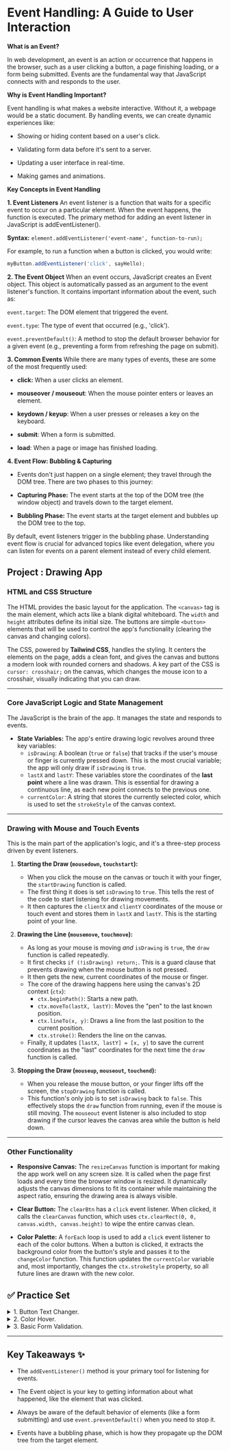 # Event Handling: A Guide to User Interaction

**What is an Event?**

In web development, an event is an action or occurrence that happens in the browser, such as a user clicking a button, a page finishing loading, or a form being submitted. Events are the fundamental way that JavaScript connects with and responds to the user.


**Why is Event Handling Important?**

Event handling is what makes a website interactive. Without it, a webpage would be a static document. By handling events, we can create dynamic experiences like:

- Showing or hiding content based on a user's click.

- Validating form data before it's sent to a server.

- Updating a user interface in real-time.

- Making games and animations.

**Key Concepts in Event Handling**

**1. Event Listeners**
An event listener is a function that waits for a specific event to occur on a particular element. When the event happens, the function is executed. The primary method for adding an event listener in JavaScript is addEventListener().

**Syntax:** `element.addEventListener('event-name', function-to-run);`

For example, to run a function when a button is clicked, you would write:
```js
myButton.addEventListener('click', sayHello);
```
**2. The Event Object**
When an event occurs, JavaScript creates an Event object. This object is automatically passed as an argument to the event listener's function. It contains important information about the event, such as:

`event.target`: The DOM element that triggered the event.

`event.type`: The type of event that occurred (e.g., 'click').

`event.preventDefault()`: A method to stop the default browser behavior for a given event (e.g., preventing a form from refreshing the page on submit).

**3. Common Events**
While there are many types of events, these are some of the most frequently used:

- **click:** When a user clicks an element.

- **mouseover / mouseout**: When the mouse pointer enters or leaves an element.

- **keydown / keyup**: When a user presses or releases a key on the keyboard.

- **submit**: When a form is submitted.

- **load**: When a page or image has finished loading.

**4. Event Flow: Bubbling & Capturing**

- Events don't just happen on a single element; they travel through the DOM tree. There are two phases to this journey:

- **Capturing Phase:** The event starts at the top of the DOM tree (the window object) and travels down to the target element.

- **Bubbling Phase:** The event starts at the target element and bubbles up the DOM tree to the top.

By default, event listeners trigger in the bubbling phase. Understanding event flow is crucial for advanced topics like event delegation, where you can listen for events on a parent element instead of every child element.
##  Project : Drawing App


### HTML and CSS Structure

The HTML provides the basic layout for the application. The `<canvas>` tag is the main element, which acts like a blank digital whiteboard. The `width` and `height` attributes define its initial size. The buttons are simple `<button>` elements that will be used to control the app's functionality (clearing the canvas and changing colors).

The CSS, powered by **Tailwind CSS**, handles the styling. It centers the elements on the page, adds a clean font, and gives the canvas and buttons a modern look with rounded corners and shadows. A key part of the CSS is `cursor: crosshair;` on the canvas, which changes the mouse icon to a crosshair, visually indicating that you can draw.

***

### Core JavaScript Logic and State Management

The JavaScript is the brain of the app. It manages the state and responds to events.

* **State Variables:** The app's entire drawing logic revolves around three key variables:
    * `isDrawing`: A boolean (`true` or `false`) that tracks if the user's mouse or finger is currently pressed down. This is the most crucial variable; the app will only draw if `isDrawing` is `true`.
    * `lastX` and `lastY`: These variables store the coordinates of the **last point** where a line was drawn. This is essential for drawing a continuous line, as each new point connects to the previous one.
    * `currentColor`: A string that stores the currently selected color, which is used to set the `strokeStyle` of the canvas context.

***

### Drawing with Mouse and Touch Events

This is the main part of the application's logic, and it's a three-step process driven by event listeners.

1.  **Starting the Draw (`mousedown`, `touchstart`):**
    * When you click the mouse on the canvas or touch it with your finger, the `startDrawing` function is called.
    * The first thing it does is set `isDrawing` to `true`. This tells the rest of the code to start listening for drawing movements.
    * It then captures the `clientX` and `clientY` coordinates of the mouse or touch event and stores them in `lastX` and `lastY`. This is the starting point of your line.

2.  **Drawing the Line (`mousemove`, `touchmove`):**
    * As long as your mouse is moving *and* `isDrawing` is `true`, the `draw` function is called repeatedly.
    * It first checks `if (!isDrawing) return;`. This is a guard clause that prevents drawing when the mouse button is not pressed.
    * It then gets the new, current coordinates of the mouse or finger.
    * The core of the drawing happens here using the canvas's 2D context (`ctx`):
        * `ctx.beginPath()`: Starts a new path.
        * `ctx.moveTo(lastX, lastY)`: Moves the "pen" to the last known position.
        * `ctx.lineTo(x, y)`: Draws a line from the last position to the current position.
        * `ctx.stroke()`: Renders the line on the canvas.
    * Finally, it updates `[lastX, lastY] = [x, y]` to save the current coordinates as the "last" coordinates for the next time the `draw` function is called.

3.  **Stopping the Draw (`mouseup`, `mouseout`, `touchend`):**
    * When you release the mouse button, or your finger lifts off the screen, the `stopDrawing` function is called.
    * This function's only job is to set `isDrawing` back to `false`. This effectively stops the `draw` function from running, even if the mouse is still moving. The `mouseout` event listener is also included to stop drawing if the cursor leaves the canvas area while the button is held down.

***

### Other Functionality

* **Responsive Canvas:** The `resizeCanvas` function is important for making the app work well on any screen size. It is called when the page first loads and every time the browser window is resized. It dynamically adjusts the canvas dimensions to fit its container while maintaining the aspect ratio, ensuring the drawing area is always visible.

* **Clear Button:** The `clearBtn` has a `click` event listener. When clicked, it calls the `clearCanvas` function, which uses `ctx.clearRect(0, 0, canvas.width, canvas.height)` to wipe the entire canvas clean.

* **Color Palette:** A `forEach` loop is used to add a `click` event listener to each of the color buttons. When a button is clicked, it extracts the background color from the button's style and passes it to the `changeColor` function. This function updates the `currentColor` variable and, most importantly, changes the `ctx.strokeStyle` property, so all future lines are drawn with the new color.


 ## ✅ Practice Set
<details ><summary >
1. Button Text Changer.

</summary>

```html
<!DOCTYPE html>
<html lang="en">
<head>
    <meta charset="UTF-8">
    <meta name="viewport" content="width=device-width, initial-scale=1.0">
    <title>Button Text Changer</title>
</head>
<body>

    <button id="myButton">Click me!</button>
    <p id="myParagraph">This text will change.</p>

    <script>
        // Get the button and paragraph elements from the DOM
        const myButton = document.getElementById('myButton');
        const myParagraph = document.getElementById('myParagraph');

        // Define the function to run when the button is clicked
        function changeText() {
            myParagraph.textContent = 'You clicked the button!';
        }

        // Add a 'click' event listener to the button
        myButton.addEventListener('click', changeText);
    </script>

</body>
</html>
```
</details>
<details ><summary >
2. Color Hover.

</summary>

```html
<!DOCTYPE html>
<html lang="en">
<head>
    <meta charset="UTF-8">
    <meta name="viewport" content="width=device-width, initial-scale=1.0">
    <title>Color Hover</title>
    <style>
        #colorBox {
            width: 200px;
            height: 200px;
            background-color: lightgray;
            transition: background-color 0.3s;
        }
    </style>
</head>
<body>

    <div id="colorBox"></div>

    <script>
        // Get the div element from the DOM
        const colorBox = document.getElementById('colorBox');

        // Add a 'mouseover' event listener to change the color
        colorBox.addEventListener('mouseover', function() {
            colorBox.style.backgroundColor = 'lightblue';
        });

        // Add a 'mouseout' event listener to change it back
        colorBox.addEventListener('mouseout', function() {
            colorBox.style.backgroundColor = 'lightgray';
        });
    </script>

</body>
</html>
```
</details><details ><summary>
3. Basic Form Validation.
</summary>

```html
<!DOCTYPE html>
<html lang="en">
<head>
    <meta charset="UTF-8">
    <meta name="viewport" content="width=device-width, initial-scale=1.0">
    <title>Basic Form Validation</title>
</head>
<body>

    <form id="myForm">
        <label for="myInput">Enter some text:</label>
        <input type="text" id="myInput" name="myInput">
        <button type="submit">Submit</button>
    </form>

    <script>
        // Get the form and input elements
        const myForm = document.getElementById('myForm');
        const myInput = document.getElementById('myInput');

        // Add a 'submit' event listener to the form
        myForm.addEventListener('submit', function(event) {
            // Prevent the default form submission behavior (page refresh)
            event.preventDefault();

            // Log the value of the input field to the console
            console.log('Form submitted! Input value:', myInput.value);
            
            // You could add validation logic here, e.g., checking if the input is empty
            if (myInput.value === '') {
                console.log('Input cannot be empty!');
            }
        });
    </script>

</body>
</html>
```
</details>

--- 
## Key Takeaways ✨
- The `addEventListener()` method is your primary tool for listening for events.

- The Event object is your key to getting information about what happened, like the element that was clicked.

- Always be aware of the default behavior of elements (like a form submitting) and use `event.preventDefault()` when you need to stop it.

- Events have a bubbling phase, which is how they propagate up the DOM tree from the target element.
